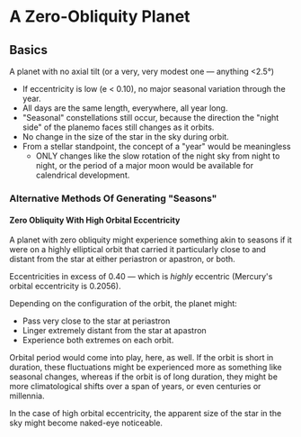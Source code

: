 
# A Zero-Obliquity Planet
## Basics
A planet with no axial tilt (or a very, very modest one — anything <2.5°)


- If eccentricity is low (e < 0.10), no major seasonal variation through the year.
- All days are the same length, everywhere, all year long.
- "Seasonal" constellations still occur, because the direction the "night side" of the planemo faces still changes as it orbits.
- No change in the size of the star in the sky during orbit.
- From a stellar standpoint, the concept of a "year" would be meaningless
	- ONLY changes like the slow rotation of the night sky from night to night, or the period of a major moon would be available for calendrical development.

### Alternative Methods Of Generating "Seasons"
#### Zero Obliquity With High Orbital Eccentricity
A planet with zero obliquity might experience something akin to seasons if it were on a highly elliptical orbit that carried it particularly close to and distant from the star at either periastron or apastron, or both.

Eccentricities in excess of 0.40 — which is _highly_ eccentric (Mercury's orbital eccentricity is 0.2056).

Depending on the configuration of the orbit, the planet might:
- Pass very close to the star at periastron
- Linger extremely distant from the star at apastron
- Experience both extremes on each orbit.

Orbital period would come into play, here, as well.  If the orbit is short in duration, these fluctuations might be experienced more as something like seasonal changes, whereas if the orbit is of long duration, they might be more climatological shifts over a span of years, or even centuries or millennia.

In the case of high orbital eccentricity, the apparent size of the star in the sky might become naked-eye noticeable.